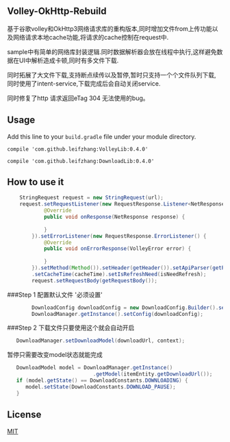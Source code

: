 ## Volley-OkHttp-Rebuild

基于谷歌volley和OkHttp3网络请求库的重构版本,同时增加文件from上传功能以及网络请求本地cache功能,将请求的cache控制在request中.

sample中有简单的网络库封装逻辑.同时数据解析器会放在线程中执行,这样避免数据在UI中解析造成卡顿,同时有多文件下载.

同时拓展了大文件下载,支持断点续传以及暂停,暂时只支持一个个文件队列下载, 同时使用了intent-service,下载完成后会自动关闭service.

同时修复了http 请求返回eTag 304 无法使用的bug。

## Usage
Add this line to your `build.gradle` file under your module directory. 

```
compile 'com.github.leifzhang:VolleyLib:0.4.0'

compile 'com.github.leifzhang:DownloadLib:0.4.0'
```

## How to use it

```java
    StringRequest request = new StringRequest(url);
    request.setRequestListener(new RequestResponse.Listener<NetResponse>() {
            @Override
            public void onResponse(NetResponse response) {
            
            }
        }).setErrorListener(new RequestResponse.ErrorListener() {
            @Override
            public void onErrorResponse(VolleyError error) {
              
            }
        }).setMethod(Method()).setHeader(getHeader()).setApiParser(getParser())
        .setCacheTime(cacheTime).setIsRefreshNeed(isNeedRefresh);
        request.setRequestBody(getRequestBody());
```
###Step 1
配置默认文件 '必须设置'

```java
        DownloadConfig downloadConfig = new DownloadConfig.Builder().setDownloadDb(new DataBase()).builder();
        DownloadManager.getInstance().setConfig(downloadConfig);
```

###Step 2
下载文件只要使用这个就会自动开启
    
```java
   DownloadManager.setDownloadModel(downloadUrl, context); 
```

暂停只需要改变model状态就能完成
    
```java
   DownloadModel model = DownloadManager.getInstance()
                            .getModel(itemEntity.getDownloadUrl());
   if (model.getState() == DownloadConstants.DOWNLOADING) {
      model.setState(DownloadConstants.DOWNLOAD_PAUSE);
   }
```

## License
[MIT](https://opensource.org/licenses/MIT)
